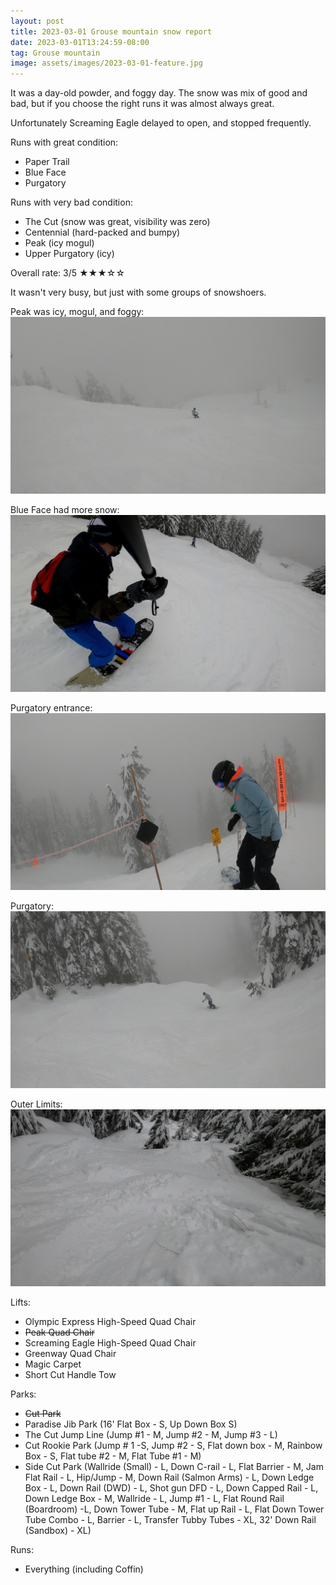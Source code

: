 ```yaml
---
layout: post
title: 2023-03-01 Grouse mountain snow report
date: 2023-03-01T13:24:59-08:00
tag: Grouse mountain
image: assets/images/2023-03-01-feature.jpg
---
```


It was a day-old powder, and foggy day. The snow was mix of good and bad, but if you choose the right runs it was almost always great.

Unfortunately Screaming Eagle delayed to open, and stopped frequently.

Runs with great condition:
* Paper Trail
* Blue Face
* Purgatory

Runs with very bad condition:
* The Cut (snow was great, visibility was zero)
* Centennial (hard-packed and bumpy)
* Peak (icy mogul)
* Upper Purgatory (icy)

Overall rate: 3/5 ★★★☆☆

It wasn't very busy, but just with some groups of snowshoers.

Peak was icy, mogul, and foggy:
![](/assets/images/2023-03-01-vlcsnap-2023-03-01-15h08m03s046.jpg)

Blue Face had more snow:
![](/assets/images/2023-03-01-vlcsnap-2023-03-01-15h12m51s908.jpg)

Purgatory entrance:
![](/assets/images/2023-03-01-vlcsnap-2023-03-01-15h13m39s543.jpg)

Purgatory:
![](/assets/images/2023-03-01-vlcsnap-2023-03-01-15h14m16s239.jpg)

Outer Limits:
![](/assets/images/2023-03-01-vlcsnap-2023-03-01-15h14m41s959.jpg)


Lifts:

* Olympic Express High-Speed Quad Chair
* <del>Peak Quad Chair</del>
* Screaming Eagle High-Speed Quad Chair
* Greenway Quad Chair
* Magic Carpet
* Short Cut Handle Tow

Parks:

* <del>Cut Park</del>
* Paradise Jib Park (16' Flat Box - S, Up Down Box S)
* The Cut Jump Line (Jump #1 - M, Jump #2 - M, Jump #3 - L)
* Cut Rookie Park (Jump # 1 -S, Jump #2 - S, Flat down box - M, Rainbow Box - S, Flat tube #2 - M, Flat Tube #1 - M)
* Side Cut Park (Wallride (Small) - L, Down C-rail - L, Flat Barrier - M, Jam Flat Rail - L, Hip/Jump - M, Down Rail (Salmon Arms) - L, Down Ledge Box - L, Down Rail (DWD) - L, Shot gun DFD - L, Down Capped Rail - L, Down Ledge Box - M, Wallride - L, Jump #1 - L, Flat Round Rail (Boardroom) -L, Down Tower Tube - M, Flat up Rail - L, Flat Down Tower Tube Combo - L, Barrier - L, Transfer Tubby Tubes - XL, 32' Down Rail (Sandbox) - XL)

Runs:

* Everything (including Coffin)
